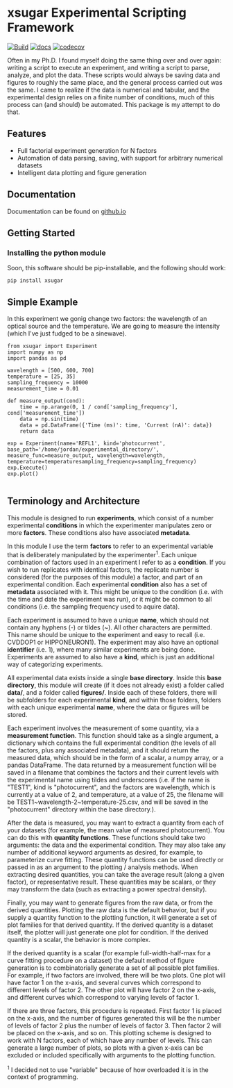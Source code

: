 # xsugar  Experimental Scripting Framework
[![Build](https://github.com/edmundsj/xsugar/actions/workflows/python-package-conda.yml/badge.svg)](https://github.com/edmundsj/xsugar/actions/workflows/python-package-conda.yml) [![docs](https://github.com/edmundsj/xsugar/actions/workflows/build-docs.yml/badge.svg)](https://github.com/edmundsj/xsugar/actions/workflows/build-docs.yml) [![codecov](https://codecov.io/gh/edmundsj/xsugar/branch/main/graph/badge.svg?token=yDhjXn4fZh)](https://codecov.io/gh/edmundsj/xsugar)

Often in my Ph.D. I found myself doing the same thing over and over again: writing a script to execute an experiment, and writing a script to parse, analyze, and plot the data. These scripts would always be saving data and figures to roughly the same place, and the general process carried out was the same. I came to realize if the data is numerical and tabular, and the experimental design relies on a finite number of conditions, much of this process can (and should) be automated. This package is my attempt to do that.

## Features
- Full factorial experiment generation for N factors
- Automation of data parsing, saving, with support for arbitrary numerical datasets
- Intelligent data plotting and figure generation

## Documentation
Documentation can be found on [github.io](https://edmundsj.github.io/xsugar/)

## Getting Started

### Installing the python module
Soon, this software should be pip-installable, and the following should work:

```
pip install xsugar
```

## Simple Example
In this experiment we gonig change two factors: the wavelength of an optical source and the temperature. We are going to measure the intensity (which I've just fudged to be a sinewave). 

```
from xsugar import Experiment
import numpy as np
import pandas as pd

wavelength = [500, 600, 700]
temperature = [25, 35]
sampling_frequency = 10000
measurement_time = 0.01

def measure_output(cond):
    time = np.arange(0, 1 / cond['sampling_frequency'], cond['measurement_time'])
    data = np.sin(time)
    data = pd.DataFrame({'Time (ms)': time, 'Current (nA)': data})
    return data

exp = Experiment(name='REFL1', kind='photocurrent', base_path='/home/jordan/experimental_directory/', measure_func=measure_output, wavelength=wavelength, temperature=temperaturesampling_frequency=sampling_frequency)
exp.Execute()
exp.plot()
        
```

## Terminology and Architecture
This module is designed to run **experiments**, which consist of a number experimental **conditions** in which the experimenter manipulates zero or more **factors**. These conditions also have associated **metadata**. 

In this module I use the term **factors** to refer to an experimental variable that is deliberately manipulated by the experimenter<sup>1</sup>. Each unique combination of factors used in an experiment I refer to as a **condition**. If you wish to run replicates with identical factors, the replicate number is considered (for the purposes of this module) a factor, and part of an experimental condition. Each experimental **condition** also has a set of **metadata** associated with it. This might be unique to the condition (i.e. with the time and date the experiment was run), or it might be common to all conditions (i.e. the sampling frequency used to aquire data). 

Each experiment is assumed to have a unique **name**, which should not contain any hyphens (-) or tildes (~). All other characters are permitted. This name should be unique to the experiment and easy to recall (i.e. CVDDOP1 or HIPPONEURON1). The experiment may also have an optional **identifier** (i.e. 1), where many similar experiments are being done. Experiments are assumed to also have a **kind**, which is just an additional way of categorizing experiments.

All experimental data exists inside a single **base directory**. Inside this **base directory**, this module will create (if it does not already exist) a folder called **data/**, and a folder called **figures/**. Inside each of these folders, there will be subfolders for each experimental **kind**, and within those folders, folders with each unique experimental **name**, where the data or figures will be stored.

Each experiment involves the measurement of some quantity, via a **measurement function**. This function should take as a single argument, a dictionary which contains the full experimental condition (the levels of all the factors, plus any associated metadata), and it should return the measured data, which should be in the form of a scalar, a numpy array, or a pandas DataFrame. The data returned by a measurement function will be saved in a filename that combines the factors and their current levels with the experimental name using tildes and underscores (i.e. if the name is "TEST1", kind is "photocurrent", and the factors are wavelength, which is currently at a value of 2, and temperature, at a value of 25, the filename will be TEST1~wavelength-2~temperature-25.csv, and will be saved in the "photocurrent" directory within the base directory.). 

After the data is measured, you may want to extract a quantity from each of your datasets (for example, the mean value of measured photocurrent). You can do this with **quantity functions**. These functions should take two arguments: the data and the experimental condition. They may also take any number of additional keyword arguments as desired, for example, to parameterize curve fitting. These quantity functions can be used directly or passed in as an argument to the plotting / analysis methods. When extracting desired quantities, you can take the average result (along a given factor), or representative result. These quantities may be scalars, or they may transform the data (such as extracting a power spectral density).

Finally, you may want to generate figures from the raw data, or from the derived quantities. Plotting the raw data is the default behavior, but if you supply a quantity function to the plotting function, it will generate a set of plot families for that derived quantity. If the derived quantity is a dataset itself, the plotter will just generate one plot for condition. If the derived quantity is a scalar, the behavior is more complex.

If the derived quantity is a scalar (for example full-width-half-max for a curve fitting procedure on a dataset) the default method of figure generation is to combinatorially generate a set of all possible plot families. For example, if two factors are involved, there will be two plots. One plot will have factor 1 on the x-axis, and several curves which correspond to different levels of factor 2. The other plot will have factor 2 on the x-axis, and different curves which correspond to varying levels of factor 1.

If there are three factors, this procedure is repeated. First factor 1 is placed on the x-axis, and the number of figures generated this will be the number of levels of factor 2 plus the number of levels of factor 3. Then factor 2 will be placed on the x-axis, and so on. This plotting scheme is designed to work with N factors, each of which have any number of levels. This can generate a large number of plots, so plots with a given x-axis can be excluded or included specifically with arguments to the plotting function.

<sup>1</sup> I decided not to use "variable" because of how overloaded it is in the context of programming. 

